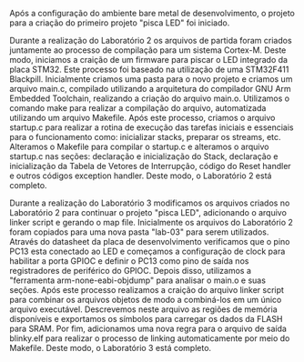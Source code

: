 Após a configuração do ambiente bare metal de desenvolvimento, o projeto para a criação do primeiro projeto "pisca LED" foi iniciado.

Durante a realização do Laboratório 2 os arquivos de partida foram criados juntamente ao processo de compilação para um sistema Cortex-M. Deste modo, iniciamos a craição de um firmware para piscar o LED integrado da placa STM32.
Este processo foi baseado na utilização de uma STM32F411 Blackpill.
Inicialmente criamos uma pasta para o novo projeto e criamos um arquivo main.c, compilado utilizando a arquitetura do compilador GNU Arm Embedded Toolchain, realizando a criação do arquivo main.o.
Utilizamos o comando make para realizar a compilação do arquivo, automatizada utilizando um arquivo Makefile. Após este processo, criamos o arquivo startup.c para realizar a rotina de execução das tarefas iniciais e essenciais para o funcionamento como: inicializar stacks, preparar os streams, etc.
Alteramos o Makefile para compilar o startup.c e alteramos o arquivo startup.c nas seções: declaração e inicialização do Stack, declaração e inicialização da Tabela de Vetores de Interrupção, código do Reset handler e outros códigos exception handler.
Deste modo, o Laboratório 2 está completo.

Durante a realização do Laboratório 3 modificamos os arquivos criados no Laboratório 2 para continuar o projeto "pisca LED", adicionando o arquivo linker script e gerando o map file.
Inicialmente os arquivos do Laboratório 2 foram copiados para uma nova pasta "lab-03" para serem utilizados. Através do datasheet da placa de desenvolvimento verificamos que o pino PC13 esta conectado ao LED e começamos a configuração de clock para habilitar a porta GPIOC e definir o PC13 como pino de saída nos registradores de periférico do GPIOC.
Depois disso, utilizamos a "ferramenta arm-none-eabi-objdump" para analisar o main.o e suas seções. Após este processo realizamos a craição do arquivo linker script para combinar os arquivos objetos de modo a combiná-los em um único arquivo executável. Descrevemos neste arquivo as regiões de memória disponíveis e exportamos os símbolos para carregar os dados da FLASH para SRAM.
Por fim, adicionamos uma nova regra para o arquivo de saída blinky.elf para realizar o processo de linking automaticamente por meio do Makefile.
Deste modo, o Laboratório 3 está completo.